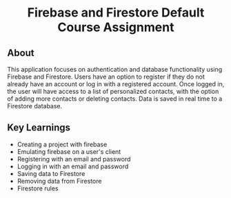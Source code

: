 <h1 align="center">Firebase and Firestore Default Course Assignment</h1>

<h2>About</h2>
This application focuses on authentication and database functionality using Firebase and Firestore. Users have an option to register if they do not already have an account or log in with a registered account. Once logged in, the user will have access to a list of personalized contacts, with the option of adding more contacts or deleting contacts. Data is saved in real time to a Firestore database.

<h2>Key Learnings</h2>

- Creating a project with firebase
- Emulating firebase on a user's client
- Registering with an email and password
- Logging in with an email and password
- Saving data to Firestore
- Removing data from Firestore
- Firestore rules
